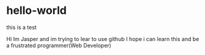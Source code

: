 # hello-world
this is a test

Hi Im Jasper and im trying to lear to use github 
I hope i can learn this and be a frustrated programmer(Web Developer)
